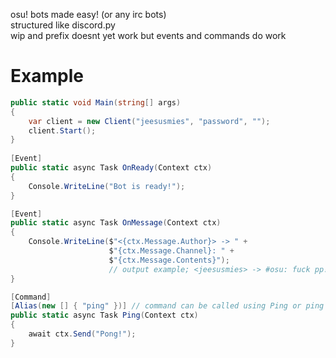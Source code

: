 osu! bots made easy! (or any irc bots)  
structured like discord.py  
wip and prefix doesnt yet work but events and commands do work

# Example
```cs
public static void Main(string[] args)
{
    var client = new Client("jeesusmies", "password", "");
    client.Start();
}
    
[Event]
public static async Task OnReady(Context ctx)
{
    Console.WriteLine("Bot is ready!");
}

[Event]
public static async Task OnMessage(Context ctx)
{
    Console.WriteLine($"<{ctx.Message.Author}> -> " +
                      $"{ctx.Message.Channel}: " +
                      $"{ctx.Message.Contents}");
                      // output example; <jeesusmies> -> #osu: fuck pp!
}

[Command]
[Alias(new [] { "ping" })] // command can be called using Ping or ping
public static async Task Ping(Context ctx) 
{
    await ctx.Send("Pong!");
}
```
